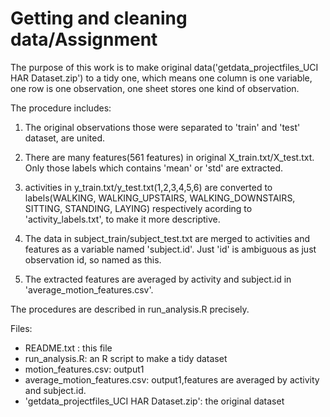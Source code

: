 # Getting and cleaning data/Assignment

The purpose of this work is to make original data('getdata_projectfiles_UCI HAR Dataset.zip')
to a tidy one, which means one column is one variable, one  row is one observation, one sheet stores one kind of observation.

The procedure includes: 

1. The original observations those were separated to 'train' and 'test' dataset, are united.

2. There are many features(561 features) in original X_train.txt/X_test.txt. Only those labels which contains 'mean' or 'std' are extracted.

3. activities in y_train.txt/y_test.txt(1,2,3,4,5,6) are converted to labels(WALKING, WALKING_UPSTAIRS, WALKING_DOWNSTAIRS, SITTING, STANDING, LAYING) respectively acording to 'activity_labels.txt', to make it more descriptive.

4. The data in subject_train/subject_test.txt are merged to activities and features as a variable named 'subject.id'. Just 'id' is ambiguous as just observation id, so named as this.

5. The extracted features are averaged by activity and subject.id in 'average_motion_features.csv'.

The procedures are described in run_analysis.R precisely.

Files:

- README.txt : this file
- run_analysis.R: an R script to make a tidy dataset
-  motion_features.csv: output1
-  average_motion_features.csv: output1,features are averaged by activity and subject.id.
- 'getdata_projectfiles_UCI HAR Dataset.zip': the original dataset

